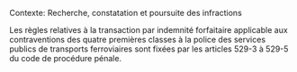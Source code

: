 Contexte: Recherche, constatation et poursuite des infractions

Les règles relatives à la transaction par indemnité forfaitaire applicable aux contraventions des quatre premières classes à la police des services publics de transports ferroviaires sont fixées par les articles 529-3 à 529-5 du code de procédure pénale.